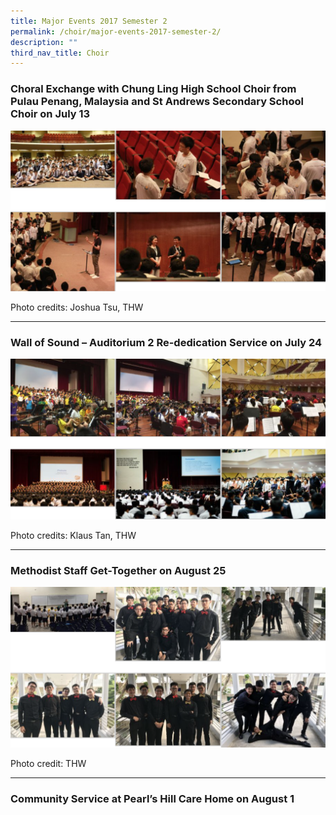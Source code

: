 ```yaml
---
title: Major Events 2017 Semester 2
permalink: /choir/major-events-2017-semester-2/
description: ""
third_nav_title: Choir
---
```

### Choral Exchange with Chung Ling High School Choir from Pulau Penang, Malaysia and St Andrews Secondary School Choir on July 13

![](/images/2017%20Sem%202-1.png)

Photo credits: Joshua Tsu, THW

* * * 

### Wall of Sound – Auditorium 2 Re-dedication Service on July 24

![](/images/2017%20Sem%202-2.png)

Photo credits: Klaus Tan, THW

* * *

### Methodist Staff Get-Together on August 25

![](/images/2017%20Sem%202-3.png)

Photo credit: THW

* * *

### Community Service at Pearl’s Hill Care Home on August 1


